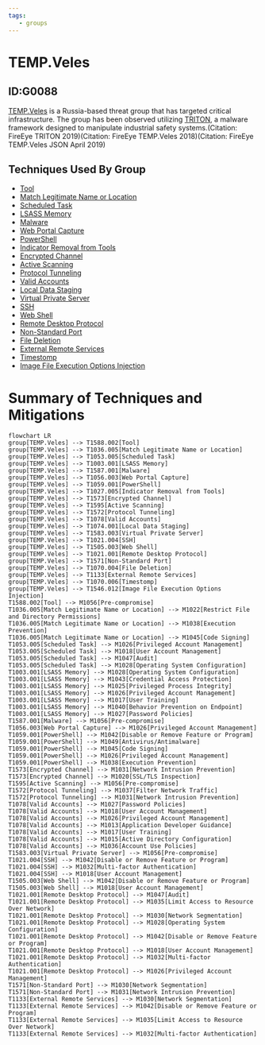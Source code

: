 ```yaml
---
tags:
   - groups
---
```

# TEMP.Veles
## ID:G0088
[TEMP.Veles](groups/G0088) is a Russia-based threat group that has targeted critical infrastructure. The group has been observed utilizing [TRITON](software/S0609), a malware framework designed to manipulate industrial safety systems.(Citation: FireEye TRITON 2019)(Citation: FireEye TEMP.Veles 2018)(Citation: FireEye TEMP.Veles JSON April 2019)
## Techniques Used By Group
* [Tool](techniques/T1588/002)
* [Match Legitimate Name or Location](techniques/T1036/005)
* [Scheduled Task](techniques/T1053/005)
* [LSASS Memory](techniques/T1003/001)
* [Malware](techniques/T1587/001)
* [Web Portal Capture](techniques/T1056/003)
* [PowerShell](techniques/T1059/001)
* [Indicator Removal from Tools](techniques/T1027/005)
* [Encrypted Channel](techniques/T1573)
* [Active Scanning](techniques/T1595)
* [Protocol Tunneling](techniques/T1572)
* [Valid Accounts](techniques/T1078)
* [Local Data Staging](techniques/T1074/001)
* [Virtual Private Server](techniques/T1583/003)
* [SSH](techniques/T1021/004)
* [Web Shell](techniques/T1505/003)
* [Remote Desktop Protocol](techniques/T1021/001)
* [Non-Standard Port](techniques/T1571)
* [File Deletion](techniques/T1070/004)
* [External Remote Services](techniques/T1133)
* [Timestomp](techniques/T1070/006)
* [Image File Execution Options Injection](techniques/T1546/012)

# Summary of Techniques and Mitigations
```mermaid
flowchart LR
group[TEMP.Veles] --> T1588.002[Tool]
group[TEMP.Veles] --> T1036.005[Match Legitimate Name or Location]
group[TEMP.Veles] --> T1053.005[Scheduled Task]
group[TEMP.Veles] --> T1003.001[LSASS Memory]
group[TEMP.Veles] --> T1587.001[Malware]
group[TEMP.Veles] --> T1056.003[Web Portal Capture]
group[TEMP.Veles] --> T1059.001[PowerShell]
group[TEMP.Veles] --> T1027.005[Indicator Removal from Tools]
group[TEMP.Veles] --> T1573[Encrypted Channel]
group[TEMP.Veles] --> T1595[Active Scanning]
group[TEMP.Veles] --> T1572[Protocol Tunneling]
group[TEMP.Veles] --> T1078[Valid Accounts]
group[TEMP.Veles] --> T1074.001[Local Data Staging]
group[TEMP.Veles] --> T1583.003[Virtual Private Server]
group[TEMP.Veles] --> T1021.004[SSH]
group[TEMP.Veles] --> T1505.003[Web Shell]
group[TEMP.Veles] --> T1021.001[Remote Desktop Protocol]
group[TEMP.Veles] --> T1571[Non-Standard Port]
group[TEMP.Veles] --> T1070.004[File Deletion]
group[TEMP.Veles] --> T1133[External Remote Services]
group[TEMP.Veles] --> T1070.006[Timestomp]
group[TEMP.Veles] --> T1546.012[Image File Execution Options Injection]
T1588.002[Tool] --> M1056[Pre-compromise]
T1036.005[Match Legitimate Name or Location] --> M1022[Restrict File and Directory Permissions]
T1036.005[Match Legitimate Name or Location] --> M1038[Execution Prevention]
T1036.005[Match Legitimate Name or Location] --> M1045[Code Signing]
T1053.005[Scheduled Task] --> M1026[Privileged Account Management]
T1053.005[Scheduled Task] --> M1018[User Account Management]
T1053.005[Scheduled Task] --> M1047[Audit]
T1053.005[Scheduled Task] --> M1028[Operating System Configuration]
T1003.001[LSASS Memory] --> M1028[Operating System Configuration]
T1003.001[LSASS Memory] --> M1043[Credential Access Protection]
T1003.001[LSASS Memory] --> M1025[Privileged Process Integrity]
T1003.001[LSASS Memory] --> M1026[Privileged Account Management]
T1003.001[LSASS Memory] --> M1017[User Training]
T1003.001[LSASS Memory] --> M1040[Behavior Prevention on Endpoint]
T1003.001[LSASS Memory] --> M1027[Password Policies]
T1587.001[Malware] --> M1056[Pre-compromise]
T1056.003[Web Portal Capture] --> M1026[Privileged Account Management]
T1059.001[PowerShell] --> M1042[Disable or Remove Feature or Program]
T1059.001[PowerShell] --> M1049[Antivirus/Antimalware]
T1059.001[PowerShell] --> M1045[Code Signing]
T1059.001[PowerShell] --> M1026[Privileged Account Management]
T1059.001[PowerShell] --> M1038[Execution Prevention]
T1573[Encrypted Channel] --> M1031[Network Intrusion Prevention]
T1573[Encrypted Channel] --> M1020[SSL/TLS Inspection]
T1595[Active Scanning] --> M1056[Pre-compromise]
T1572[Protocol Tunneling] --> M1037[Filter Network Traffic]
T1572[Protocol Tunneling] --> M1031[Network Intrusion Prevention]
T1078[Valid Accounts] --> M1027[Password Policies]
T1078[Valid Accounts] --> M1018[User Account Management]
T1078[Valid Accounts] --> M1026[Privileged Account Management]
T1078[Valid Accounts] --> M1013[Application Developer Guidance]
T1078[Valid Accounts] --> M1017[User Training]
T1078[Valid Accounts] --> M1015[Active Directory Configuration]
T1078[Valid Accounts] --> M1036[Account Use Policies]
T1583.003[Virtual Private Server] --> M1056[Pre-compromise]
T1021.004[SSH] --> M1042[Disable or Remove Feature or Program]
T1021.004[SSH] --> M1032[Multi-factor Authentication]
T1021.004[SSH] --> M1018[User Account Management]
T1505.003[Web Shell] --> M1042[Disable or Remove Feature or Program]
T1505.003[Web Shell] --> M1018[User Account Management]
T1021.001[Remote Desktop Protocol] --> M1047[Audit]
T1021.001[Remote Desktop Protocol] --> M1035[Limit Access to Resource Over Network]
T1021.001[Remote Desktop Protocol] --> M1030[Network Segmentation]
T1021.001[Remote Desktop Protocol] --> M1028[Operating System Configuration]
T1021.001[Remote Desktop Protocol] --> M1042[Disable or Remove Feature or Program]
T1021.001[Remote Desktop Protocol] --> M1018[User Account Management]
T1021.001[Remote Desktop Protocol] --> M1032[Multi-factor Authentication]
T1021.001[Remote Desktop Protocol] --> M1026[Privileged Account Management]
T1571[Non-Standard Port] --> M1030[Network Segmentation]
T1571[Non-Standard Port] --> M1031[Network Intrusion Prevention]
T1133[External Remote Services] --> M1030[Network Segmentation]
T1133[External Remote Services] --> M1042[Disable or Remove Feature or Program]
T1133[External Remote Services] --> M1035[Limit Access to Resource Over Network]
T1133[External Remote Services] --> M1032[Multi-factor Authentication]
```